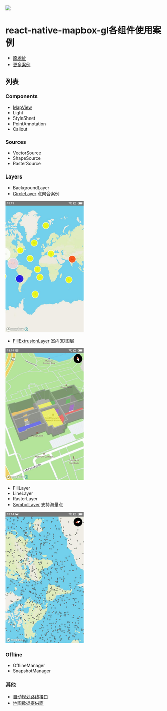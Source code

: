 <a href="https://www.mapbox.com">
  <img src="https://raw.githubusercontent.com/mapbox/react-native-mapbox-gl/master/assets/mapbox_logo.png" width="500"/>
</a>

# react-native-mapbox-gl各组件使用案例

* [原地址](https://github.com/mapbox/react-native-mapbox-gl/) 
* [更多案例](https://www.mapbox.com/mapbox-gl-js/example/add-image-generated/)

## 列表

### Components
* [MapView](/src/components/MapView/index.js)
* Light
* StyleSheet
* PointAnnotation
* Callout

### Sources
* VectorSource
* ShapeSource
* RasterSource

### Layers
* BackgroundLayer
* [CircleLayer](/src/components/Clusters/index.js)
点聚合案例
<a href="/src/components/Clusters/index.js">
  <img src="/assets/Clusters.jpg" width="250"/>
</a>

* [FillExtrusionLayer](/src/components/Indoor/index.js)
室内3D图层
<a href="/src/components/Indoor/index.js">
  <img src="/assets/Indoor.jpg" width="250"/>
</a>

* FillLayer
* LineLayer
* RasterLayer
* [SymbolLayer](/src/components/Marker/index.js)
支持海量点
<a href="/src/components/Marker/index.js">
  <img src="/assets/Marker.jpg" width="250"/>
</a>

### Offline
* OfflineManager
* SnapshotManager

### 其他
* [自动规划路线接口](https://www.mapbox.com/bites/00058/#)
* [地图数据提供商](https://data.jianshukeji.com/)